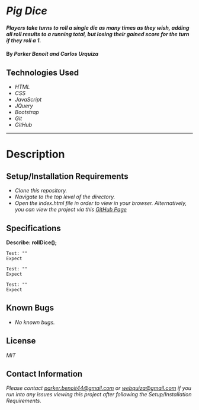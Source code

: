 # _Pig Dice_

#### _Players take turns to roll a single die as many times as they wish, adding all roll results to a running total, but losing their gained score for the turn if they roll a 1._

#### By _Parker Benoit and Carlos Urquiza_

## Technologies Used 

* _HTML_
* _CSS_
* _JavaScript_
* _JQuery_
* _Bootstrap_
* _Git_
* _GitHub_
___
# Description 



## Setup/Installation Requirements

* _Clone this repository._
* _Navigate to the top level of the directory._
* _Open the index.html file in order to view in your browser. Alternatively, you can view the project via this [GitHub Page]()_

## Specifications

**Describe: rollDice();**

```
Test: ""
Expect
```
```
Test: ""
Expect
```
```
Test: ""
Expect
```

## Known Bugs

* _No known bugs._

## License

_MIT_

## Contact Information

_Please contact parker.benoit44@gmail.com or webquiza@gmail.com if you run into any issues viewing this project after following the Setup/Installation Requirements._
